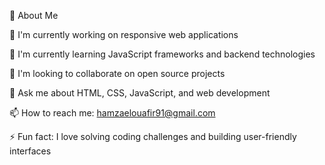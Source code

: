 🚀 About Me

🔭 I'm currently working on responsive web applications

🌱 I'm currently learning JavaScript frameworks and backend technologies

👯 I'm looking to collaborate on open source projects

💬 Ask me about HTML, CSS, JavaScript, and web development

📫 How to reach me: hamzaelouafir91@gmail.com

⚡ Fun fact: I love solving coding challenges and building user-friendly interfaces
